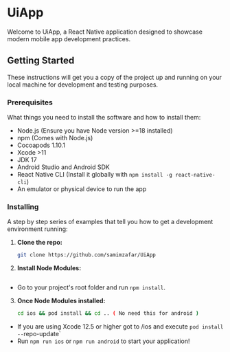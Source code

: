 # UiApp
 
Welcome to UiApp, a React Native application designed to showcase modern mobile app development practices.

## Getting Started

These instructions will get you a copy of the project up and running on your local machine for development and testing purposes.

### Prerequisites

What things you need to install the software and how to install them:

- Node.js (Ensure you have Node version >=18 installed)
- npm (Comes with Node.js)
- Cocoapods 1.10.1
- Xcode >11
- JDK 17
- Android Studio and Android SDK
- React Native CLI (Install it globally with `npm install -g react-native-cli`)
- An emulator or physical device to run the app

### Installing

A step by step series of examples that tell you how to get a development environment running:

1. **Clone the repo:**
   ```bash
   git clone https://github.com/samimzafar/UiApp
2. **Install Node Modules:**
   ```bash
- Go to your project's root folder and run `npm install`.
3. **Once Node Modules installed:**
   ```bash
   cd ios && pod install && cd .. ( No need this for android )

- If you are using Xcode 12.5 or higher got to /ios and execute `pod install --`repo-update`
- Run `npm run ios` or `npm run android` to start your application!
  

